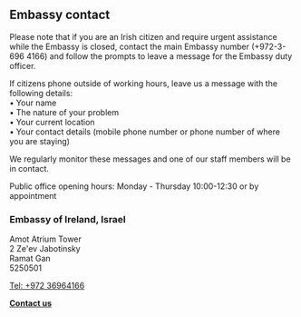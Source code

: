 ## Embassy contact

Please note that if you are an Irish citizen and require urgent assistance while the Embassy is closed, contact the main Embassy number (+972-3-696 4166) and follow the prompts to leave a message for the Embassy duty officer.

If citizens phone outside of working hours, leave us a message with the following details:  
 • Your name  
 • The nature of your problem  
 • Your current location  
 • Your contact details (mobile phone number or phone number of where you are staying)

We regularly monitor these messages and one of our staff members will be in contact.

Public office opening hours: Monday - Thursday 10:00-12:30 or by appointment

### Embassy of Ireland, Israel

Amot Atrium Tower   
2 Ze'ev Jabotinsky   
Ramat Gan   
5250501

[Tel: +972 36964166](tel:+97236964166)

[**Contact us**](/en/israel/telaviv/contact/)